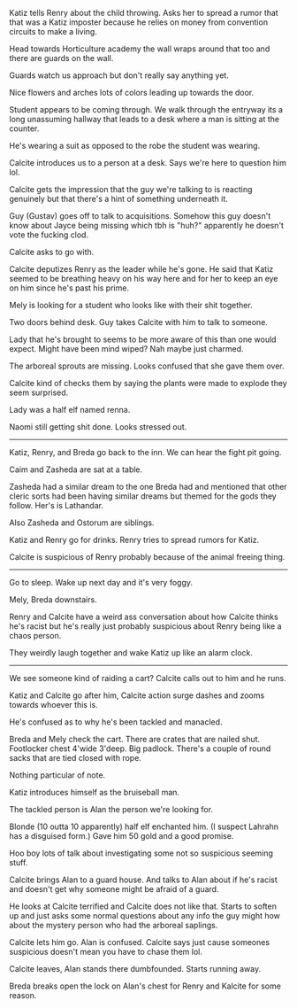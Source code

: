 Katiz tells Renry about the child throwing. Asks her to spread a rumor that that was a Katiz imposter because he relies on money from convention circuits to make a living.

Head towards Horticulture academy the wall wraps around that too and there are guards on the wall.

Guards watch us approach but don't really say anything yet.

Nice flowers and arches lots of colors leading up towards the door.

Student appears to be coming through. We walk through the entryway its a long unassuming hallway that leads to a desk where a man is sitting at the counter.

He's wearing a suit as opposed to the robe the student was wearing.

Calcite introduces us to a person at a desk. Says we're here to question him lol.

Calcite gets the impression that the guy we're talking to is reacting genuinely but that there's a hint of something underneath it.

Guy (Gustav) goes off to talk to acquisitions. Somehow this guy doesn't know about Jayce being missing which tbh is "huh?" apparently he doesn't vote the fucking clod. 

Calcite asks to go with.

Calcite deputizes Renry as the leader while he's gone. He said that Katiz seemed to be breathing heavy on his way here and for her to keep an eye on him since he's past his prime.

Mely is looking for a student who looks like with their shit together.

Two doors behind desk. Guy takes Calcite with him to talk to someone.

Lady that he's brought to seems to be more aware of this than one would expect.  Might have been mind wiped? Nah maybe just charmed.

The arboreal sprouts are missing. Looks confused that she gave them over.

Calcite kind of checks them by saying the plants were made to explode they seem surprised.

Lady was a half elf named renna.

Naomi still getting shit done. Looks stressed out.

---

Katiz, Renry, and Breda go back to the inn. We can hear the fight pit going.

Caim and Zasheda are sat at a table.

Zasheda had a similar dream to the one Breda had and mentioned that other cleric sorts had been having similar dreams but themed for the gods they follow. Her's is Lathandar.

Also Zasheda and Ostorum are siblings.

Katiz and Renry go for drinks. Renry tries to spread rumors for Katiz.

Calcite is suspicious of Renry probably because of the animal freeing thing.

---

Go to sleep. Wake up next day and it's very foggy.

Mely, Breda downstairs.

Renry and Calcite have a weird ass conversation about how Calcite thinks he's racist but he's really just probably suspicious about Renry being like a chaos person.

They weirdly laugh together and wake Katiz up like an alarm clock.

---

We see someone kind of raiding a cart? Calcite calls out to him and he runs.

Katiz and Calcite go after him, Calcite action surge dashes and zooms towards whoever this is.

He's confused as to why he's been tackled and manacled.

Breda and Mely check the cart. There are crates that are nailed shut. Footlocker chest 4'wide 3'deep. Big padlock. There's a couple of round sacks that are tied closed with rope.

Nothing particular of note.

Katiz introduces himself as the bruiseball man.

The tackled person is Alan the person we're looking for.

Blonde (10 outta 10 apparently) half elf enchanted him. (I suspect Lahrahn has a disguised form.) Gave him 50 gold and a good promise.

Hoo boy lots of talk about investigating some not so suspicious seeming stuff.

Calcite brings Alan to a guard house. And talks to Alan about if he's racist and doesn't get why someone might be afraid of a guard.

He looks at Calcite terrified and Calcite does not like that. Starts to soften up and just asks some normal questions about any info the guy might how about the mystery person who had the arboreal saplings.

Calcite lets him go. Alan is confused. Calcite says just cause someones suspicious doesn't mean you have to chase them lol.

Calcite leaves, Alan stands there dumbfounded. Starts running away.

Breda breaks open the lock on Alan's chest for Renry and Kalcite for some reason.











